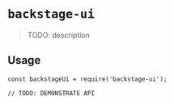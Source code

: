 # `backstage-ui`

> TODO: description

## Usage

```
const backstageUi = require('backstage-ui');

// TODO: DEMONSTRATE API
```
